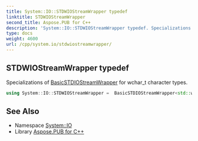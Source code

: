 ```yaml
---
title: System::IO::STDWIOStreamWrapper typedef
linktitle: STDWIOStreamWrapper
second_title: Aspose.PUB for C++
description: 'System::IO::STDWIOStreamWrapper typedef. Specializations of BasicSTDIOStreamWrapper for wchar_t character types in C++.'
type: docs
weight: 4600
url: /cpp/system.io/stdwiostreamwrapper/
---
```

## STDWIOStreamWrapper typedef


Specializations of [BasicSTDIOStreamWrapper](../basicstdiostreamwrapper/) for wchar_t character types.

```cpp
using System::IO::STDWIOStreamWrapper =  BasicSTDIOStreamWrapper<std::wiostream>
```

## See Also

* Namespace [System::IO](../)
* Library [Aspose.PUB for C++](../../)
